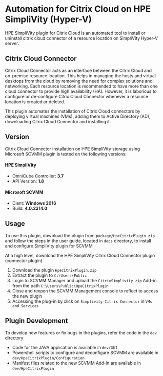 # Automation for Citrix Cloud on HPE SimpliVity (Hyper-V)

HPE SimpliVity plugin for Citrix Cloud is an automated tool to install or uninstall citrix cloud connector of a resource location on SimpliVity Hyper-V server.

## Citrix Cloud Connector

Citrix Cloud Connector acts as an interface between the Citrix Cloud and on-premise resource location. This helps in managing the hosts and virtual desktops from the cloud by removing the need for complex solutions and networking. Each resource location is recommended to have more than one cloud connector to provide high availability (HA). However, it is laborious to configure or de-configure Citrix Cloud Connector whenever a resource location is created or deleted.

This plugin automates the installation of Citrix Cloud connectors by deploying virtual machines (VMs), adding them to Active Directory (AD), downloading Citrix Cloud Connector and installing it.

## Version

Citrix Cloud Connector installation on HPE SimpliVity storage using Microsoft SCVMM plugin is tested on the following versions:

#### HPE SimpliVity
+ OmniCube Controller: **3.7**
+ API Version:	**1.8**

#### Microsoft SCVMM 
+ Cient:  **Windows 2016**
+ Build: **4.0.2314.0**

## Usage
To use this plugin, download the plugin from `package/HpeCitrixPlugin.zip` and follow the steps in the user guide, located in `docs` directory, to install and configure SimpliVity plugin for SCVMM

At a high level, download the HPE SimpliVity Citrix Cloud Connector plugin (connector plugin)
1. Download the plugin `HpeCitrixPlugin.zip`
2. Extract the plugin to `C:\Users\Public`
3. Login to SCVMM Manager and upload the `CitrixSimplivity.zip` Add-in from the path `C:\Users\Public\HpeCitrixPlugin`
4. Close and reopen the SCVMM Management console to reflect to access the new plugin
5. Accessing the plug-in by click on `Simplivity-Citrix Connector` in `VMs and Services`

## Plugin Development
To develop new features or fix bugs in the plugins, refer the code in the `dev` directory

- Code for the JAVA application is available in `dev/GUI`
- Powershell scripts to configure and deconfigure SCVMM are available in `dev/HpeCitrixPlugin/Configuration`
- Manifest files related to the new SCVMM Add-in are available in `dev/HpeCitrixPlugin`
